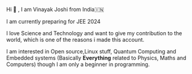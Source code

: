 Hi 👋 , I am Vinayak Joshi from India🇮🇳

I am currently preparing for JEE 2024

I love Science and Technology and want to give my contribution to the world, which is one of the reasons i made this account.

I am interested in Open source,Linux stuff, Quantum Computing and Embedded systems (Basically **Everything** related to Physics, Maths and Computers) 
though I am only a beginner in programming.
